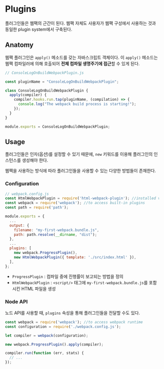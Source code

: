 # Plugins

플러그인들은 웹팩의 근간이 된다. 웹팩 자체도 사용자가 웹팩 구성에서 사용하는 것과 동일한 plugin system에서 구축된다.



## Anatomy

웹팩 플러그인은 `apply()` 메소드를 갖는 자바스크립트 객체이다. 이 `apply()` 메소드는 웹팩 컴파일러에 의해 호출되어 **전체 컴파일 생명주기에 접근**할 수 있게 된다.

```js
// ConsoleLogOnBuildWebpackPlugin.js

const pluginName = "ConsoleLogOnBuildWebpackPlugin";

class ConsoleLogOnBuildWebpackPlugin {
  apply(compiler) {
    compiler.hooks.run.tap(pluginName, (compilation) => {
      console.log("The webpack build process is starting!");
    });
  }
}

module.exports = ConsoleLogOnBuildWebpackPlugin;
```



## Usage

플러그인들은 인자(옵션)를 설정할 수 있기 때문에, `new` 키워드를 이용해 플러그인의 인스턴스를 생성해야 한다.

웹팩을 사용하는 방식에 따라 플러그인들을 사용할 수 있는 다양한 방법들이 존재한다.



### Configuration

```js
// webpack.config.js
const HtmlWebpackPlugin = require('html-webpack-plugin'); //installed via npm
const webpack = require('webpack'); //to access built-in plugins
const path = require('path');

module.exports = {
  ...
  output: {
    filename: "my-first-webpack.bundle.js",
    path: path.resolve(__dirname, "dist");
  },
  ...
  plugins: [
    new webpack.ProgressPlugin(),
    new HtmlWebpackPlugin({ template: './src/index.html' }),
  ],
};
```

- `ProgressPlugin` : 컴파일 중에 진행률이 보고되는 방법을 정의
- `HtmlWebpackPlugin` : `<script/>` 태그에 `my-first-webpack.bundle.js`를 포함시킨 HTML 파일을 생성



### Node API

 노드 API를 사용할 때, `plugins` 속성을 통해 플러그인들을 전달할 수도 있다.

```js
const webpack = require('webpack'); //to access webpack runtime
const configuration = require('./webpack.config.js');

let compiler = webpack(configuration);

new webpack.ProgressPlugin().apply(compiler);

compiler.run(function (err, stats) {
  // ...
});
```

